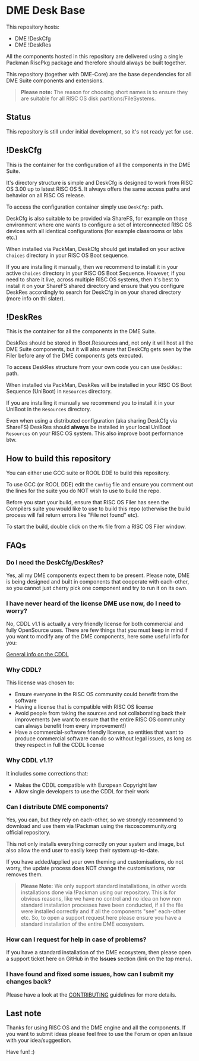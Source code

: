# DME Desk Base

This repository hosts:

- DME !DeskCfg
- DME !DeskRes

All the components hosted in this repository are delivered using a single Packman RiscPkg package and therefore should always be built together.

This repository (together with DME-Core) are the base dependencies for all DME Suite components and extensions. 

> **Please note:** The reason for choosing short names is to ensure they are suitable for all RISC OS disk partitions/FileSystems.

## Status

This repository is still under initial development, so it's not ready yet for use.

## !DeskCfg

This is the container for the configuration of all the components in the DME Suite.

It's directory structure is simple and DeskCfg is designed to work from RISC OS 3.00 up to latest RISC OS 5. It always offers the same access paths and behavior on all RISC OS release.

To access the configuration container simply use `DeskCfg:` path.

DeskCfg is also suitable to be provided via ShareFS, for example on those environment where one wants to configure a set of interconnected RISC OS devices with all identical configurations (for example classrooms or labs etc.)

When installed via PackMan, DeskCfg should get installed on your active `Choices` directory in your RISC OS Boot sequence.

If you are installing it manually, then we recommend to install it in your active `Choices` directory in your RISC OS Boot Sequence. However, if you need to share it live, across multiple RISC OS systems, then it's best to install it on your ShareFS shared directory and ensure that you configure DeskRes accordingly to search for DeskCfg in on your shared directory (more info on thi slater).

## !DeskRes

This is the container for all the components in the DME Suite.

DeskRes should be stored in !Boot.Resources and, not only it will host all the DME Suite components, but it will also enure that DeskCfg gets seen by the Filer before any of the DME components gets executed.

To access DeskRes structure from your own code you can use `DeskRes:` path.

When installed via PackMan, DeskRes will be installed in your RISC OS Boot Sequence (UniBoot) in `Resources` directory.

If you are installing it manually we recommend you to install it in your UniBoot in the `Resources` directory.

Even when using a distributed configuration (aka sharing DeskCfg via ShareFS) DeskRes should **always** be installed in your local UniBoot `Resources` on your RISC OS system. This also improve boot performance btw.

## How to build this repository

You can either use GCC suite or ROOL DDE to build this repository.

To use GCC (or ROOL DDE) edit the `Config` file and ensure you comment out the lines for the suite you do NOT wish to use to build the repo.

Before you start your build, ensure that RISC OS Filer has seen the Compilers suite you would like to use to build this repo (otherwise the build process will fail return errors like "File not found" etc).

To start the build, double click on the `Mk` file from a RISC OS Filer window.

## FAQs

### Do I need the DeskCfg/DeskRes?

Yes, all my DME components expect them to be present. Please note, DME is being designed and built in components that cooperate with each-other, so you cannot just cherry pick one component and try to run it on its own.

### I have never heard of the license DME use now, do I need to worry?

No, CDDL v1.1 is actually a very friendly license for both commercial and fully OpenSource uses. There are few things that you must keep in mind if you want to modify any of the DME components, here some useful info for you:

[General info on the CDDL](https://www.mend.io/resources/blog/top-10-cddl-questions-answered/)

### Why CDDL?

This license was chosen to:

- Ensure everyone in the RISC OS community could benefit from the software
- Having a license that is compatible with RISC OS license
- Avoid people from taking the sources and not collaborating back their improvements (we want to ensure that the entire RISC OS community can always benefit from every improvement!)
- Have a commercial-software friendly license, so entities that want to produce commercial software can do so without legal issues, as long as they respect in full the CDDL license

### Why CDDL v1.1?

It includes some corrections that:

- Makes the CDDL compatible with European Copyright law
- Allow single developers to use the CDDL for their work

### Can I distribute DME components?

Yes, you can, but they rely on each-other, so we strongly recommend to download and use them via !Packman using the riscoscommunity.org official repository.

This not only installs everything correctly on your system and image, but also allow the end user to easily keep their system up-to-date.

If you have added/applied your own theming and customisations, do not worry, the update process does NOT change the customisations, nor removes them.

>**Please Note:** We only support standard installations, in other words installations done via !Packman using our repository. This is for obvious reasons, like we have no control and no idea on how non standard installation processes have been conducted, if all the file were installed correctly and if all the components "see" each-other etc. So, to open a support request here please ensure you have a standard installation of the entire DME ecosystem.

### How can I request for help in case of problems?

If you have a standard installation of the DME ecosystem, then please open a support ticket here on GitHub in the **Issues** section (link on the top menu).

### I have found and fixed some issues, how can I submit my changes back?

Please have a look at the [CONTRIBUTING](CONTRIBUTING.MB) guidelines for more details.

## Last note

Thanks for using RISC OS and the DME engine and all the components. If you want to submit ideas please feel free to use the Forum or open an Issue with your idea/suggestion.

Have fun! :)
